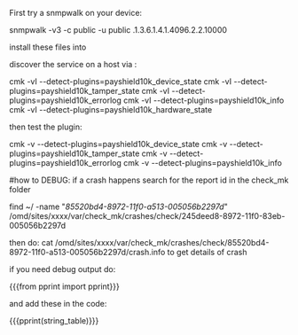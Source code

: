 
First try a snmpwalk on your device:

snmpwalk -v3 -c public -u public <payshield-device> .1.3.6.1.4.1.4096.2.2.10000



install these files into



discover the service on a host via :

cmk -vI --detect-plugins=payshield10k_device_state <payshield-device>
cmk -vI --detect-plugins=payshield10k_tamper_state <payshield-device>
cmk -vI --detect-plugins=payshield10k_errorlog <payshield-device>
cmk -vI --detect-plugins=payshield10k_info <payshield-device>
cmk -vI --detect-plugins=payshield10k_hardware_state <payshield-device>


then test the plugin:

cmk -v --detect-plugins=payshield10k_device_state <payshield-device>
cmk -v --detect-plugins=payshield10k_tamper_state <payshield-device>
cmk -v --detect-plugins=payshield10k_errorlog <payshield-device>
cmk -v --detect-plugins=payshield10k_info <payshield-device>



#how to DEBUG:
if a crash happens search for the report id in the check_mk folder

find ~/ -name "*85520bd4-8972-11f0-a513-005056b2297d*"
/omd/sites/xxxx/var/check_mk/crashes/check/245deed8-8972-11f0-83eb-005056b2297d

then do:
cat /omd/sites/xxxx/var/check_mk/crashes/check/85520bd4-8972-11f0-a513-005056b2297d/crash.info
to get details of crash



if you need debug output do:

{{{from pprint import pprint}}}

and add these in the code:

{{{pprint(string_table)}}}